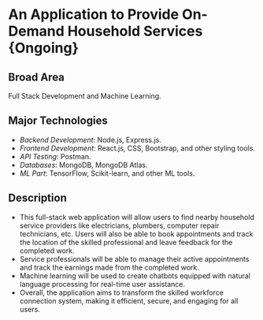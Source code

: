 # An Application to Provide On-Demand Household Services {Ongoing}

## Broad Area

Full Stack Development and Machine Learning.

## Major Technologies

- _Backend Development_: Node.js, Express.js.
- _Frontend Development_: React.js, CSS, Bootstrap, and other styling tools.
- _API Testing_: Postman.
- _Databases_: MongoDB, MongoDB Atlas.
- _ML Part_: TensorFlow, Scikit-learn, and other ML tools.

## Description

- This full-stack web application will allow users to find nearby household service providers like electricians, plumbers, computer repair technicians, etc. Users will also be able to book appointments and track the location of the skilled professional and leave feedback for the completed work.
- Service professionals will be able to manage their active appointments and track the earnings made from the completed work.
- Machine learning will be used to create chatbots equipped with natural language processing for real-time user assistance.
- Overall, the application aims to transform the skilled workforce connection system, making it efficient, secure, and engaging for all users.
